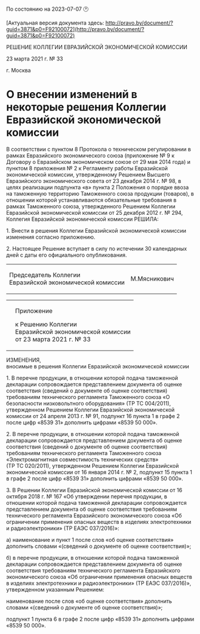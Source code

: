По состоянию на 2023-07-07 &#x1F550;

[Актуальная версия документа здесь: http://pravo.by/document/?guid=3871&p0=F92100072](http://pravo.by/document/?guid=3871&p0=F92100072)

<p>РЕШЕНИЕ КОЛЛЕГИИ ЕВРАЗИЙСКОЙ ЭКОНОМИЧЕСКОЙ КОМИССИИ</p>
<p>23 марта 2021 г. № 33</p>
<p>г. Москва</p>
<h1>О внесении изменений в некоторые решения Коллегии Евразийской экономической комиссии</h1>
<p>В соответствии с пунктом 8 Протокола о техническом регулировании в рамках Евразийского экономического союза (приложение № 9 к Договору о Евразийском экономическом союзе от 29 мая 2014 года) и пунктом 8 приложения № 2 к Регламенту работы Евразийской экономической комиссии, утвержденному Решением Высшего Евразийского экономического совета от 23 декабря 2014 г. № 98, в целях реализации подпункта «в» пункта 2 Положения о порядке ввоза на таможенную территорию Таможенного союза продукции (товаров), в отношении которой устанавливаются обязательные требования в рамках Таможенного союза, утвержденного Решением Коллегии Евразийской экономической комиссии от 25 декабря 2012 г. № 294, Коллегия Евразийской экономической комиссии РЕШИЛА:</p>
<p>1. Внести в решения Коллегии Евразийской экономической комиссии изменения согласно приложению.</p>
<p>2. Настоящее Решение вступает в силу по истечении 30 календарных дней с даты его официального опубликования.</p>
<p></p>
<table><tr>
<td><p>Председатель Коллегии<br>Евразийской экономической комиссии</p></td>
<td><p>М.Мясникович</p></td>
</tr></table>
<p></p>
<table><tr>
<td><p></p></td>
<td>
<p>Приложение</p>
<p>к Решению Коллегии<br>Евразийской экономической комиссии<br>от 23 марта 2021 г. № 33</p>
</td>
</tr></table>
<p>ИЗМЕНЕНИЯ,<br>вносимые в решения Коллегии Евразийской экономической комиссии</p>
<p>1. В перечне продукции, в отношении которой подача таможенной декларации сопровождается представлением документа об оценке соответствия (сведений о документе об оценке соответствия) требованиям технического регламента Таможенного союза «О безопасности низковольтного оборудования» (ТР ТС 004/2011), утвержденном Решением Коллегии Евразийской экономической комиссии от 24 апреля 2013 г. № 91, подпункт 16 пункта 1 в графе 2 после цифр «8539 31» дополнить цифрами «8539 50 000».</p>
<p>2. В перечне продукции, в отношении которой подача таможенной декларации сопровождается представлением документа об оценке соответствия (сведений о документе об оценке соответствия) требованиям технического регламента Таможенного союза «Электромагнитная совместимость технических средств» (ТР ТС 020/2011), утвержденном Решением Коллегии Евразийской экономической комиссии от 16 января 2014 г. № 2, подпункт 15 пункта 1 в графе 2 после цифр «8539 31» дополнить цифрами «8539 50 000».</p>
<p>3. В Решении Коллегии Евразийской экономической комиссии от 16 октября 2018 г. № 167 «Об утверждении перечня продукции, в отношении которой подача таможенной декларации сопровождается представлением документа об оценке соответствия требованиям технического регламента Евразийского экономического союза «Об ограничении применения опасных веществ в изделиях электротехники и радиоэлектроники» (ТР ЕАЭС 037/2016)»:</p>
<p>а) наименование и пункт 1 после слов «об оценке соответствия» дополнить словами «(сведений о документе об оценке соответствия)»;</p>
<p>б) в перечне продукции, в отношении которой подача таможенной декларации сопровождается представлением документа об оценке соответствия требованиям технического регламента Евразийского экономического союза «Об ограничении применения опасных веществ в изделиях электротехники и радиоэлектроники» (ТР ЕАЭС 037/2016)», утвержденном указанным Решением:</p>
<p>наименование после слов «об оценке соответствия» дополнить словами «(сведений о документе об оценке соответствия)»;</p>
<p>подпункт 1 пункта 6 в графе 2 после цифр «8539 31» дополнить цифрами «8539 50 000».</p>